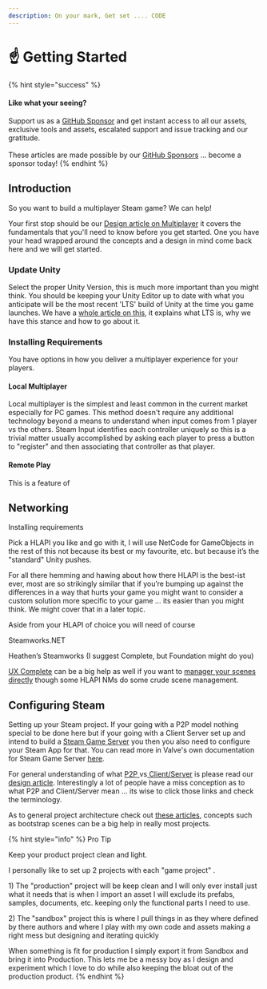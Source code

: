 ```yaml
---
description: On your mark, Get set .... CODE
---
```


# ☝ Getting Started

{% hint style="success" %}
#### Like what your seeing?

Support us as a [GitHub Sponsor](../../become-a-sponsor/) and get instant access to all our assets, exclusive tools and assets, escalated support and issue tracking and our gratitude.\
\
These articles are made possible by our [GitHub Sponsors](../../become-a-sponsor/) ... become a sponsor today!
{% endhint %}

## &#x20;Introduction

So you want to build a multiplayer Steam game? We can help!

Your first stop should be our [Design article on Multiplayer](../../guides/design/multiplayer/) it covers the fundamentals that you'll need to know before you get started. One you have your head wrapped around the concepts and a design in mind come back here and we will get started.

### Update Unity

Select the proper Unity Version, this is much more important than you might think. You should be keeping your Unity Editor up to date with what you anticipate will be the most recent 'LTS' build of Unity at the time you game launches. We have a [whole article on this](../../guides/fundamentals/unity-release-version.md), it explains what LTS is, why we have this stance and how to go about it.

### Installing Requirements

You have options in how you deliver a multiplayer experience for your players.&#x20;

#### Local Multiplayer

Local multiplayer is the simplest and least common in the current market especially for PC games. This method doesn't require any additional technology beyond a means to understand when input comes from 1 player vs the others. Steam Input identifies each controller uniquely so this is a trivial matter usually accomplished by asking each player to press a button to "register" and then associating that controller as that player.

#### Remote Play

This is a feature of&#x20;

## Networking

Installing requirements

Pick a HLAPI you like and go with it, I will use NetCode for GameObjects in the rest of this not because its best or my favourite, etc. but because it’s the "standard" Unity pushes.

For all there hemming and hawing about how there HLAPI is the best-ist ever, most are so strikingly similar that if you’re bumping up against the differences in a way that hurts your game you might want to consider a custom solution more specific to your game … its easier than you might think. We might cover that in a later topic.

Aside from your HLAPI of choice you will need of course

Steamworks.NET

Heathen’s Steamworks (I suggest Complete, but Foundation might do you)

[UX Complete](../../assets/ux/) can be a big help as well if you want to [manager your scenes directly](../../assets/ux/components/scenes-manager.md) though some HLAPI NMs do some crude scene management.

## Configuring Steam

Setting up your Steam project. If your going with a P2P model nothing special to be done here but if your going with a Client Server set up and intend to build a [Steam Game Server](game-server-browser/) you then you also need to configure your Steam App for that. You can read more in Valve's own documentation for Steam Game Server [here](https://partner.steamgames.com/doc/features/multiplayer/game\_servers).

For general understanding of what [P2P ](../../guides/design/multiplayer/#peer-to-peer-p2p)vs[ Client/Server](../../guides/design/multiplayer/#client-server) is please read our [design article](../../guides/design/multiplayer/). Interestingly a lot of people have a miss conception as to what P2P and Client/Server mean ... its wise to click those links and check the terminology.

As to general project architecture check out [these articles](../../guides/design/bootstrap-scene.md), concepts such as bootstrap scenes can be a big help in really most projects.

{% hint style="info" %}
Pro Tip

Keep your product project clean and light.



I personally like to set up 2 projects with each "game project" .

1\) The "production" project will be keep clean and I will only ever install just what it needs that is when I import an asset I will exclude its prefabs, samples, documents, etc. keeping only the functional parts I need to use.



2\) The "sandbox" project this is where I pull things in as they where defined by there authors and where I play with my own code and assets making a right mess but designing and iterating quickly



When something is fit for production I simply export it from Sandbox and bring it into Production. This lets me be a messy boy as I design and experiment which I love to do while also keeping the bloat out of the production product.
{% endhint %}
